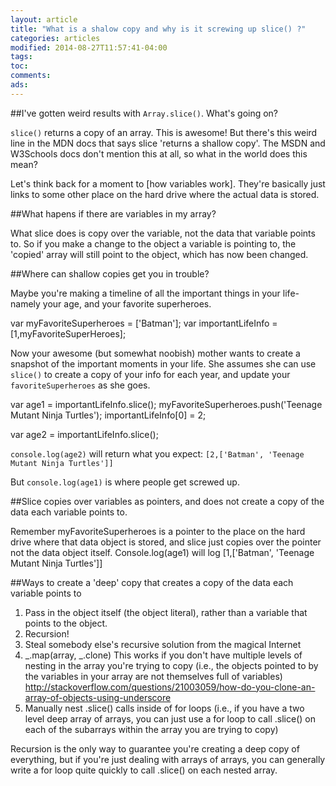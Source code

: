 ```yaml
---
layout: article
title: "What is a shalow copy and why is it screwing up slice() ?"
categories: articles
modified: 2014-08-27T11:57:41-04:00
tags: 
toc: 
comments: 
ads: 
---
```


##I've gotten weird results with `Array.slice()`. What's going on? 

`slice()` returns a copy of an array. This is awesome! But there's this weird line in the MDN docs that says slice 'returns a shallow copy'. The MSDN and W3Schools docs don't mention this at all, so what in the world does this mean? 

Let's think back for a moment to [how variables work]. They're basically just links to some other place on the hard drive where the actual data is stored. 

##What hapens if there are variables in my array?

What slice does is copy over the variable, not the data that variable points to. So if you make a change to the object a variable is pointing to, the 'copied' array will still point to the object, which has now been changed. 

##Where can shallow copies get you in trouble? 

Maybe you're making a timeline of all the important things in your life- namely your age, and your favorite superheroes. 

var myFavoriteSuperheroes = ['Batman'];
var importantLifeInfo = [1,myFavoriteSuperHeroes];

Now your awesome (but somewhat noobish) mother wants to create a snapshot of the important moments in your life. She assumes she can use `slice()` to create a copy of your info for each year, and update your `favoriteSuperheroes` as she goes. 

var age1 = importantLifeInfo.slice();
myFavoriteSuperheroes.push('Teenage Mutant Ninja Turtles');
importantLifeInfo[0] = 2;

var age2 = importantLifeInfo.slice();

`console.log(age2)` will return what you expect: 
`[2,['Batman', 'Teenage Mutant Ninja Turtles']]`

But `console.log(age1)` is where people get screwed up. 

##Slice copies over variables as pointers, and does not create a copy of the data each variable points to. 

Remember myFavoriteSuperheroes is a pointer to the place on the hard drive where that data object is stored, and slice just copies over the pointer not the data object itself. Console.log(age1) will log 
[1,['Batman', 'Teenage Mutant Ninja Turtles']] 

##Ways to create a 'deep' copy that creates a copy of the data each variable points to

1. Pass in the object itself (the object literal), rather than a variable that points to the object. 
2. Recursion! 
3. Steal somebody else's recursive solution from the magical Internet
4. _.map(array, _.clone) This works if you don't have multiple levels of nesting in the array you're trying to copy (i.e., the objects pointed to by the variables in your array are not themselves full of variables) http://stackoverflow.com/questions/21003059/how-do-you-clone-an-array-of-objects-using-underscore
5. Manually nest .slice() calls inside of for loops (i.e., if you have a two level deep array of arrays, you can just use a for loop to call .slice() on each of the subarrays within the array you are trying to copy) 

Recursion is the only way to guarantee you're creating a deep copy of everything, but if you're just dealing with arrays of arrays, you can generally write a for loop quite quickly to call .slice() on each nested array. 